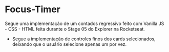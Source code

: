 # Focus-Timer
Segue uma implementação de um contados regressivo feito com Vanilla JS - CSS - HTML feita durante o Stage 05 do Explorer na Rocketseat.

- Segue a implementação de controles finos dos cards selecionados, deixando que o usuário selecione apenas um por vez. 

